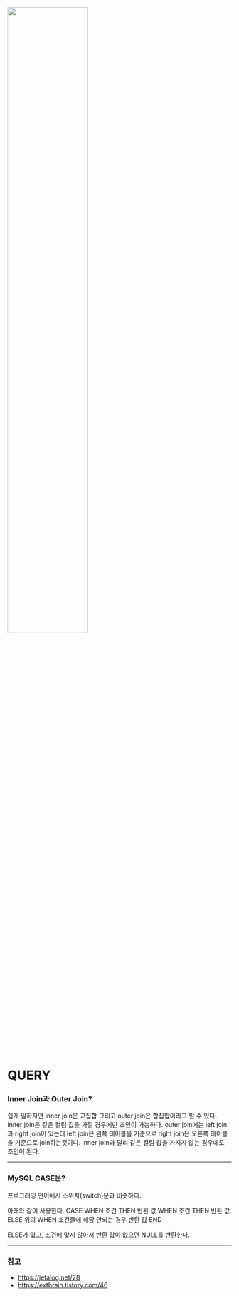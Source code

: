 <img src="https://images.unsplash.com/photo-1489875347897-49f64b51c1f8?ixlib=rb-1.2.1&ixid=MnwxMjA3fDB8MHxzZWFyY2h8MXx8cXVlcnl8ZW58MHx8MHx8&auto=format&fit=crop&w=500&q=60" 
     width="60%" height="60%"></img><br/>

QUERY
=====

### Inner Join과 Outer Join?
쉽게 말하자면 inner join은 교집합 그리고 outer join은 합집합이라고 할 수 있다.
inner join은 같은 컬럼 값을 가질 경우에만 조인이 가능하다.
outer join에는 left join과 right join이 있는데 left join은 왼쪽 테이블을 기준으로 right join은 오른쪽 테이블을 기준으로 join하는것이다.
inner join과 달리 같은 컬럼 값을 가지지 않는 경우에도 조인이 된다.
- - -
### MySQL CASE문?
프로그래밍 언어에서 스위치(switch)문과 비슷하다. 

아래와 같이 사용한다.
CASE
	WHEN 조건
	THEN 반환 값
	WHEN 조건
	THEN 반환 값
	ELSE 위의 WHEN 조건들에 해당 안되는 경우 반환 값
END

ELSE가 없고, 조건에 맞지 않아서 반환 값이 없으면 NULL를 반환한다.
- - -
### 참고
* https://jetalog.net/28
* https://extbrain.tistory.com/46
